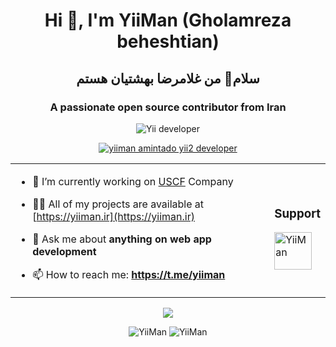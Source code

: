 <h1 align="center">Hi 👋, I'm YiiMan (Gholamreza beheshtian) </h1>
<h2 align="center">سلام👋 من غلامرضا بهشتیان هستم</h2>
<h3 align="center">A passionate open source contributor from Iran</h3>
<p align="center"> <img src="https://komarev.com/ghpvc/?username=yiiman-dev&label=Profile%20views&color=0e75b6&style=flat" alt="Yii developer" /> </p>
<p align="center"> <a href="https://github.com/ryo-ma/github-profile-trophy"><img src="https://github-profile-trophy.vercel.app/?username=yiiman-dev" alt="yiiman amintado yii2 developer" /></a> </p>
<table align="center"><tr><td>

- 🔭 I’m currently working on [USCF](https://uscf.ir) Company

- 👨‍💻 All of my projects are available at [https://yiiman.ir](https://yiiman.ir)

- 💬 Ask me about **anything on web app development**

- 📫 How to reach me: **https://t.me/yiiman**

</td><td>
<h3 align="left"><b>Support</b></h3>
<a href="https://www.buymeacoffee.com/yiiman"> <img align="left" src="https://cdn.buymeacoffee.com/buttons/v2/default-yellow.png" height="60" alt="YiiMan" /></a>
<p>&nbsp;<p>
</td></tr></table>

<p align="center">
<img src="https://github-readme-stats.vercel.app/api/top-langs/?username=yiiman-dev&hide=css,html&langs_count=5" />  
</p>
<p align="center">

<img src="https://github-readme-stats.vercel.app/api?username=yiiman-dev&show_icons=true&locale=en" alt="YiiMan" />
<img src="https://github-readme-streak-stats.herokuapp.com/?user=yiiman-dev&" alt="YiiMan" />

</p>
